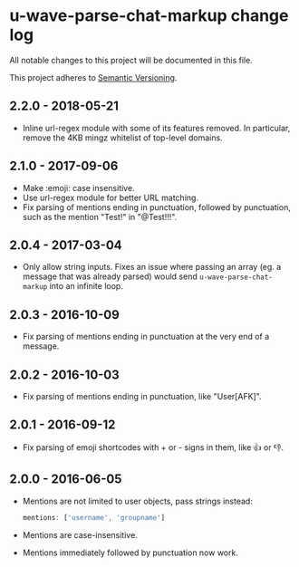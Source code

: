 # u-wave-parse-chat-markup change log

All notable changes to this project will be documented in this file.

This project adheres to [Semantic Versioning](http://semver.org/).

## 2.2.0 - 2018-05-21
* Inline url-regex module with some of its features removed. In particular,
  remove the 4KB mingz whitelist of top-level domains.

## 2.1.0 - 2017-09-06
* Make :emoji: case insensitive.
* Use url-regex module for better URL matching.
* Fix parsing of mentions ending in punctuation, followed by punctuation, such
  as the mention "Test!" in "@Test!!!".

## 2.0.4 - 2017-03-04
* Only allow string inputs. Fixes an issue where passing an array (eg. a
  message that was already parsed) would send `u-wave-parse-chat-markup` into
  an infinite loop.

## 2.0.3 - 2016-10-09
* Fix parsing of mentions ending in punctuation at the very end of a message.

## 2.0.2 - 2016-10-03
* Fix parsing of mentions ending in punctuation, like "User[AFK]".

## 2.0.1 - 2016-09-12
* Fix parsing of emoji shortcodes with + or - signs in them, like :+1: or :-1:.

## 2.0.0 - 2016-06-05
* Mentions are not limited to user objects, pass strings instead:

  ```js
  mentions: ['username', 'groupname']
  ```

* Mentions are case-insensitive.
* Mentions immediately followed by punctuation now work.
